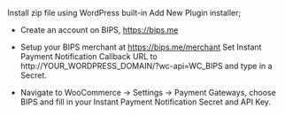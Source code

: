Install zip file using WordPress built-in Add New Plugin installer;

* Create an account on BIPS, https://bips.me

* Setup your BIPS merchant at https://bips.me/merchant Set Instant Payment Notification Callback URL to http://YOUR_WORDPRESS_DOMAIN/?wc-api=WC_BIPS and type in a Secret.

* Navigate to WooCommerce -> Settings -> Payment Gateways, choose BIPS and fill in your Instant Payment Notification Secret and API Key.